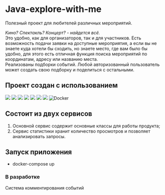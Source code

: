 # Java-explore-with-me 
Полезный проект для любителей различных мероприятий.  

*Кино? Спектакль? Концерт? - найдется всё.*  
Это удобно, как для организаторов, так и для участников.
Есть возможность подачи заявки на доступные мероприятия, а если вы не знаете куда хотели бы сходить, но знаете место, где вам было бы удобно, для этого есть отличная функция поиска мероприятий по координатам, адресу или названию места.  
Реализованы подборки событий. Любой авторизованный пользователь может создать свою подборку и поделиться с остальными.

## Проект создан с использованием  

<p>
  <img src="https://img.shields.io/badge/Java-red" />
  <img src="https://img.shields.io/badge/Spring%20boot-light green" />
  <img src="https://img.shields.io/badge/Spring%20validation-light green" />
  <img src="https://img.shields.io/badge/Mockito-green" />
  <img src="https://img.shields.io/badge/Hibernate-yellow" />
  <img src="https://img.shields.io/badge/PostgreSQL-blue" />
  <img src="https://img.shields.io/badge/Lombok-orange" />
  <img alt="Docker" src="https://img.shields.io/badge/-Docker-46a2f1?style=flat-square&logo=docker&logoColor=white" />
</p>


## Состоит из двух сервисов 
1. Основной сервис содержит основные классы для работы продукта;  
2. Сервис статистики хранит количество просмотров и позволяет анализировать запросы.

## Запуск приложения  
- docker-compose up

### В разработке
Система комментирования событий
